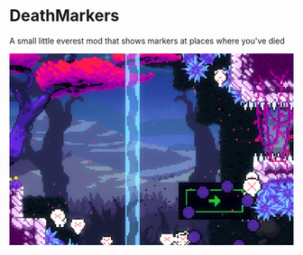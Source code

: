 ﻿# DeathMarkers

A small little everest mod that shows markers at places where you've died

![img1](./docs/img1.png "Showcased on Path of Hope by Flagpole1up")
